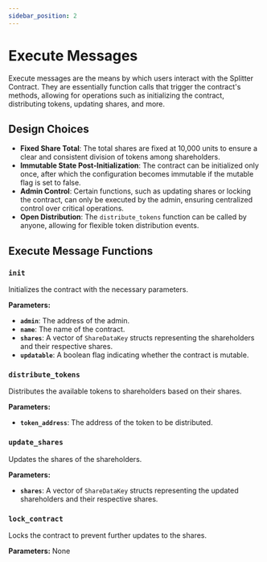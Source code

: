 ```yaml
---
sidebar_position: 2
---
```


# Execute Messages

Execute messages are the means by which users interact with the Splitter Contract. They are essentially function calls that trigger the contract's methods, allowing for operations such as initializing the contract, distributing tokens, updating shares, and more.

## Design Choices

- **Fixed Share Total**: The total shares are fixed at 10,000 units to ensure a clear and consistent division of tokens among shareholders.
- **Immutable State Post-Initialization**: The contract can be initialized only once, after which the configuration becomes immutable if the mutable flag is set to false.
- **Admin Control**: Certain functions, such as updating shares or locking the contract, can only be executed by the admin, ensuring centralized control over critical operations.
- **Open Distribution**: The `distribute_tokens` function can be called by anyone, allowing for flexible token distribution events.

## Execute Message Functions

### `init`

Initializes the contract with the necessary parameters.

**Parameters:**

- **`admin`**: The address of the admin.
- **`name`**: The name of the contract.
- **`shares`**: A vector of `ShareDataKey` structs representing the shareholders and their respective shares.
- **`updatable`**: A boolean flag indicating whether the contract is mutable.

### `distribute_tokens`

Distributes the available tokens to shareholders based on their shares.

**Parameters:**

- **`token_address`**: The address of the token to be distributed.

### `update_shares`

Updates the shares of the shareholders.

**Parameters:**

- **`shares`**: A vector of `ShareDataKey` structs representing the updated shareholders and their respective shares.

### `lock_contract`

Locks the contract to prevent further updates to the shares.

**Parameters:** None
